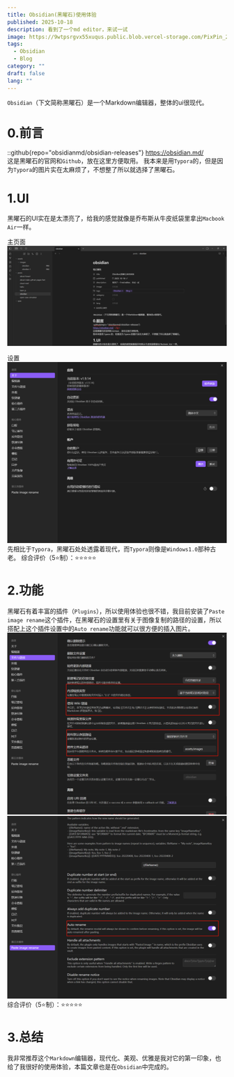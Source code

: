 ```yaml
---
title: Obsidian(黑曜石)使用体验
published: 2025-10-18
description: 看到了一个md editor，来试一试
image: https://9wtpsrgvx55xuqus.public.blob.vercel-storage.com/PixPin_2025-10-18_19-14-51-DIBHTCvPvJeBrpQ4gcxbBOkzAs14EC.png
tags:
  - Obsidian
  - Blog
category: ""
draft: false
lang: ""
---
```

`Obsidian`（下文简称黑曜石）是一个Markdown编辑器，整体的ui很现代。
# 0.前言
::github{repo="obsidianmd/obsidian-releases"}
https://obsidian.md/ </br>
这是黑曜石的官网和`Github`，放在这里方便取用。
我本来是用`Typora`的，但是因为`Typora`的图片实在太麻烦了，不想整了所以就选择了黑曜石。
# 1.UI
黑曜石的UI实在是太漂亮了，给我的感觉就像是乔布斯从牛皮纸袋里拿出`Macbook Air`一样。

主页面
![](../assets/images/obsidian-2.png)

设置
![](../assets/images/obsidian-3.png)
先相比于`Typora`，黑曜石处处透露着现代，而`Typora`则像是`Windows1.0`那种古老。
综合评价（5⭐制）：⭐⭐⭐⭐⭐
# 2.功能
黑曜石有着丰富的插件（`Plugins`），所以使用体验也很不错，我目前安装了`Paste image rename`这个插件，在黑曜石的设置里有关于图像复制的路径的设置，所以搭配上这个插件设置中的`Auto rename`功能就可以很方便的插入图片。
![](../assets/images/obsidian.png)
![](../assets/images/obsidian-4.png)
综合评价（5⭐制）：⭐⭐⭐⭐⭐
# 3.总结
我非常推荐这个`Markdown`编辑器，现代化、美观、优雅是我对它的第一印象，也给了我很好的使用体验，本篇文章也是在`Obsidian`中完成的。
<script src="https://giscus.app/client.js"
        data-repo="cxr1-dev/giscus-fuwari"
        data-repo-id="R_kgDOPYpcxQ"
        data-category="Announcements"
        data-category-id="DIC_kwDOPYpcxc4CtzPu"
        data-mapping="pathname"
        data-strict="0"
        data-reactions-enabled="1"
        data-emit-metadata="0"
        data-input-position="top"
        data-theme="dark"
        data-lang="zh-CN"
        data-loading="lazy"
        crossorigin="anonymous"
        async>
</script>